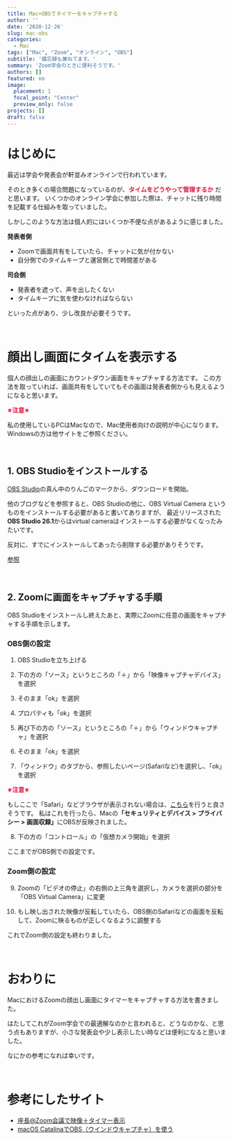 ```yaml
---
title: Mac+OBSでタイマーをキャプチャする
author: ''
date: '2020-12-26'
slug: mac-obs
categories:
  - Mac
tags: ["Mac", "Zoom", "オンライン", "OBS"]
subtitle: '備忘録も兼ねてます。'
summary: 'Zoom学会のときに便利そうです。'
authors: []
featured: no
image:
  placement: 1
  focal_point: "Center"
  preview_only: false
projects: []
draft: false
---
```


# はじめに
最近は学会や発表会が軒並みオンラインで行われています。

そのとき多くの場合問題になっているのが、<b><span style="color: #dc143c; ">タイムをどうやって管理するか</span></b>
だと思います。
いくつかのオンライン学会に参加した際は、チャットに残り時間を記載する仕組みを取っていました。

しかしこのような方法は個人的にはいくつか不便な点があるように感じました。

<b>発表者側</b>
- Zoomで画面共有をしていたら、チャットに気が付かない
- 自分側でのタイムキープと運営側とで時間差がある

<b>司会側</b>
- 発表者を遮って、声を出したくない
- タイムキープに気を使わなければならない

といった点があり、少し改良が必要そうです。

<br>

# 顔出し画面にタイムを表示する

個人の顔出しの画面にカウントダウン画面をキャプチャする方法です。
この方法を取っていれば、画面共有をしていてもその画面は発表者側からも見えるようになると思います。

<span style="color: #dc143c; "><b>※注意※</b></span>

私の使用しているPCはMacなので、Mac使用者向けの説明が中心になります。
Windowsの方は他サイトをご参照ください。

<br>

## <b>1. OBS Studioをインストールする</b>
[OBS Studio](https://obsproject.com/ja/download)の真ん中のりんごのマークから、ダウンロードを開始。

他のブログなどを参照すると、OBS Studioの他に、OBS Virtual Camera というものをインストールする必要があると書いてありますが、
最近リリースされた<b>OBS Studio 26.1</b>からはvirtual cameraはインストールする必要がなくなったみたいです。

反対に、すでにインストールしてあったら削除する必要がありそうです。

[参照](https://github.com/johnboiles/obs-mac-virtualcam/releases)

<br>

## <b>2. Zoomに画面をキャプチャする手順</b>
OBS Studioをインストールし終えたあと、実際にZoomに任意の画面をキャプチャする手順を示します。

### OBS側の設定

1. OBS Studioを立ち上げる

2. 下の方の「ソース」というところの「＋」から「映像キャプチャデバイス」を選択

3. そのまま「ok」を選択

4. プロパティも「ok」を選択

5. 再び下の方の「ソース」というところの「＋」から「ウィンドウキャプチャ」を選択

6. そのまま「ok」を選択

7. 「ウィンドウ」のタブから、参照したいページ(Safariなど)を選択し、「ok」を選択

<span style="color: #dc143c; "><b>※注意※</b></span>

もしここで「Safari」などブラウザが表示されない場合は、[こちら](https://qiita.com/sendaiharu1/items/83aa20f8e5c96bf0a573)を行うと良さそうです。
私はこれを行ったら、Macの<b>「セキュリティとデバイス > プライバシー > 画面収録」</b>にOBSが反映されました。

8. 下の方の「コントロール」の「仮想カメラ開始」を選択

ここまでがOBS側での設定です。

### Zoom側の設定

9. Zoomの「ビデオの停止」の右側の上三角を選択し，カメラを選択の部分を「OBS Virtual Camera」に変更

10. もし映し出された映像が反転していたら、OBS側のSafariなどの画面を反転して、Zoomに映るものが正しくなるように調整する

これでZoom側の設定も終わりました。

<br>

# おわりに

MacにおけるZoomの顔出し画面にタイマーをキャプチャする方法を書きました。

はたしてこれがZoom学会での最適解なのかと言われると、どうなのかな、と思う点もありますが、小さな発表会や少し表示したい時などは便利になると思いました。

なにかの参考になれば幸いです。

<br>

# 参考にしたサイト

- [座長@Zoom会議で映像＋タイマー表示](https://qiita.com/kojiyam/items/36f48e0b7a8aef6bf3be)
- [macOS CatalinaでOBS（ウインドウキャプチャ）を使う](https://qiita.com/sendaiharu1/items/83aa20f8e5c96bf0a573)

